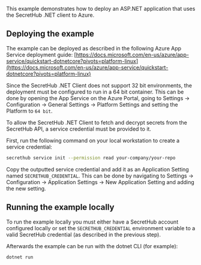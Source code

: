 This example demonstrates how to deploy an ASP.NET application that uses the SecretHub .NET client to Azure.

## Deploying the example
The example can be deployed as described in the following Azure App Service deployment guide:
[https://docs.microsoft.com/en-us/azure/app-service/quickstart-dotnetcore?pivots=platform-linux](https://docs.microsoft.com/en-us/azure/app-service/quickstart-dotnetcore?pivots=platform-linux)

Since the SecretHub .NET Client does not support 32 bit environments, the deployment must be configured to run in a 64 bit container.
This can be done by opening the App Service on the Azure Portal, going to Settings -> Configuration -> General Settings -> Platform Settings and setting the Platform to `64 bit`.

To allow the SecretHub .NET Client to fetch and decrypt secrets from the SecretHub API, a service credential must be provided to it.

First, run the following command on your local workstation to create a service credential:
```bash
secrethub service init --permission read your-company/your-repo
```

Copy the outputted service credential and add it as an Application Setting named `SECRETHUB_CREDENTIAL`. This can be done by navigating to Settings -> Configuration -> Application Settings -> New Application Setting and adding the new setting.

## Running the example locally
To run the example locally you must either have a SecretHub account configured locally or set the `SECRETHUB_CREDENTIAL` environment variable to a valid SecretHub credential (as described in the previous step).

Afterwards the example can be run with the dotnet CLI (for example):
```bash
dotnet run
```
